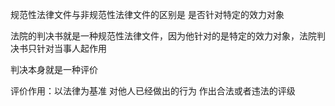 规范性法律文件与非规范性法律文件的区别是
		是否针对特定的效力对象

法院的判决书就是一种规范性法律文件，因为他针对的是特定的效力对象，法院判决书只针对当事人起作用

判决本身就是一种评价

评价作用：以法律为基准 对他人已经做出的行为 作出合法或者违法的评级
